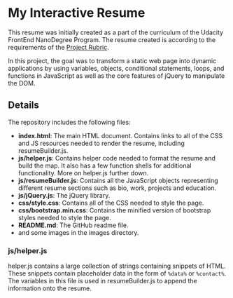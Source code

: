 # My Interactive Resume  

This resume was initially created as a part of the curriculum of the Udacity FrontEnd NanoDegree Program. The resume created is according to the requirements of the [Project Rubric](https://review.udacity.com/?_ga=1.189245867.12280332.1465333852#!/projects/2962818615/rubric).  

In this project, the goal was to transform a static web page into dynamic applications by using variables, objects, conditional statements, loops, and functions in JavaScript as well as the core features of jQuery to manipulate the DOM.

## Details  

The repository includes the following files:  

* **index.html**: The main HTML document. Contains links to all of the CSS and JS resources needed to render the resume, including resumeBuilder.js.
* **js/helper.js**: Contains helper code needed to format the resume and build the map. It also has a few function shells for additional functionality. More on helper.js further down.
* **js/resumeBuilder.js**: Contains all the JavaScript objects representing different resume sections such as bio, work, projects and education.  
* **js/jQuery.js**: The jQuery library.
* **css/style.css**: Contains all of the CSS needed to style the page.
* **css/bootstrap.min.css**: Contains the minified version of bootstrap styles needed to style the page.
* **README.md**: The GitHub readme file.
* and some images in the images directory.

### js/helper.js
helper.js contains a large collection of strings containing snippets of HTML. These snippets contain placeholder data in the form of `%data%` or `%contact%`. The variables in this file is used in resumeBuilder.js to append the information onto the resume.  
